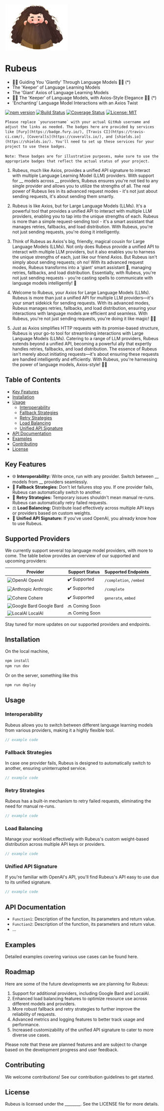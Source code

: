 <img src="/docs/images/Sticker.png" height=150/><br>
# Rubeus
- 🧙‍♂️ Guiding You 'Giantly' Through Language Models 🧙‍♂️ (*)
- The 'Keeper' of Language Learning Models
- The 'Giant' Axios of Language Learning Models
- 🧙‍♂️ The 'Keeper' of Language Models, with Axios-Style Elegance 🧙‍♂️ (*)
- 'Enchanting' Language Model Interactions with an Axios Twist

[![npm version](https://badge.fury.io/js/rubeus.svg)](https://badge.fury.io/js/rubeus)
[![Build Status](https://travis-ci.com/yourusername/rubeus.svg?branch=master)](https://travis-ci.com/yourusername/rubeus)
[![Coverage Status](https://coveralls.io/repos/github/yourusername/rubeus/badge.svg?branch=master)](https://coveralls.io/github/yourusername/rubeus?branch=master)
[![License: MIT](https://img.shields.io/badge/License-MIT-yellow.svg)](https://opensource.org/licenses/MIT)

```todo
Please replace `yourusername` with your actual GitHub username and adjust the links as needed. The badges here are provided by services like [Fury](https://badge.fury.io/), [Travis CI](https://travis-ci.com/), [Coveralls](https://coveralls.io/), and [shields.io](https://shields.io/). You'll need to set up these services for your project to use these badges.

Note: These badges are for illustrative purposes, make sure to use the appropriate badges that reflect the actual status of your project.
```

1. Rubeus, much like Axios, provides a unified API signature to interact with multiple Language Learning Model (LLM) providers. With support for __ models across __ providers, Rubeus ensures you're not tied to any single provider and allows you to utilize the strengths of all. The real power of Rubeus lies in its advanced request modes - it's not just about sending requests, it's about sending them smartly.

2. Rubeus is like Axios, but for Large Language Models (LLMs). It's a powerful tool that provides a unified API to interact with multiple LLM providers, enabling you to tap into the unique strengths of each. Rubeus is more than a simple request-sending tool - it's a smart assistant that manages retries, fallbacks, and load distribution. With Rubeus, you're not just sending requests, you're doing it intelligently.

3. Think of Rubeus as Axios's big, friendly, magical cousin for Large Language Models (LLMs). Not only does Rubeus provide a unified API to interact with multiple LLM providers, but it also enables you to harness the unique strengths of each, just like our friend Axios. But Rubeus isn't simply about sending requests; oh no! With its advanced request modes, Rubeus transforms into a 'giant' smart assistant 🎩, managing retries, fallbacks, and load distribution. Essentially, with Rubeus, you're not just sending requests - you're casting spells to communicate with language models intelligently! 🚀

4. Welcome to Rubeus, your Axios for Large Language Models (LLMs). Rubeus is more than just a unified API for multiple LLM providers—it's your smart sidekick for sending requests. With its advanced modes, Rubeus manages retries, fallbacks, and load distribution, ensuring your interactions with language models are efficient and seamless. With Rubeus, you're not just sending requests, you're doing it like magic! 🎩🚀

5. Just as Axios simplifies HTTP requests with its promise-based structure, Rubeus is your go-to tool for streamlining interactions with Large Language Models (LLMs). Catering to a range of LLM providers, Rubeus extends beyond a unified API, becoming a powerful ally that expertly handles retries, fallbacks, and load distribution. The essence of Rubeus isn't merely about initiating requests—it's about ensuring these requests are handled intelligently and efficiently. With Rubeus, you're harnessing the power of language models, Axios-style! 💼🚀

## Table of Contents

- [Key Features](#key-features)
- [Installation](#installation)
- [Usage](#usage)
  - [Interoperability](#interoperability)
  - [Fallback Strategies](#fallback-strategies)
  - [Retry Strategies](#retry-strategies)
  - [Load Balancing](#load-balancing)
  - [Unified API Signature](#unified-api-signature)
- [API Documentation](#api-documentation)
- [Examples](#examples)
- [Contributing](#contributing)
- [License](#license)

## Key Features

- 🌐 **Interoperability:** Write once, run with any provider. Switch between __ models from __ providers seamlessly.
- 🔀 **Fallback Strategies:** Don't let failures stop you. If one provider fails, Rubeus can automatically switch to another.
- 🔄 **Retry Strategies:** Temporary issues shouldn't mean manual re-runs. Rubeus can automatically retry failed requests.
- ⚖️ **Load Balancing:** Distribute load effectively across multiple API keys or providers based on custom weights.
- 📝 **Unified API Signature:** If you've used OpenAI, you already know how to use Rubeus.

## Supported Providers

We currently support several top language model providers, with more to come. The table below provides an overview of our supported and upcoming providers:

| Provider  | Support Status  | Supported Endpoints |
|---|---|---|
| ![OpenAI](logo_link) OpenAI  | :heavy_check_mark: Supported  | `/completion`, `/embed` |
| ![Anthropic](logo_link) Anthropic  | :heavy_check_mark: Supported  | `/complete` |
| ![Cohere](logo_link) Cohere  | :heavy_check_mark: Supported  | `generate`, `embed` |
| ![Google Bard](logo_link) Google Bard  | :soon: Coming Soon  |  |
| ![LocalAI](logo_link) LocalAI  | :soon: Coming Soon  |  |

Stay tuned for more updates on our supported providers and endpoints.

## Installation
On the local machine,
```bash
npm install
npm run dev
```
Or on the server, something like this
```bash
npm run deploy
```

## Usage

### Interoperability
Rubeus allows you to switch between different language learning models from various providers, making it a highly flexible tool.
```javascript
// example code
```

### Fallback Strategies
In case one provider fails, Rubeus is designed to automatically switch to another, ensuring uninterrupted service.
```javascript
// example code
```

### Retry Strategies
Rubeus has a built-in mechanism to retry failed requests, eliminating the need for manual re-runs.
```javascript
// example code
```

### Load Balancing
Manage your workload effectively with Rubeus's custom weight-based distribution across multiple API keys or providers.
```javascript
// example code
```

### Unified API Signature
If you're familiar with OpenAI's API, you'll find Rubeus's API easy to use due to its unified signature.
```javascript
// example code
```

## API Documentation

- `Function1`: Description of the function, its parameters and return value.
- `Function2`: Description of the function, its parameters and return value.
- ...

## Examples

Detailed examples covering various use cases can be found here.

## Roadmap

Here are some of the future developments we are planning for Rubeus:

1. Support for additional providers, including Google Bard and LocalAI.
2. Enhanced load balancing features to optimize resource use across different models and providers.
3. More robust fallback and retry strategies to further improve the reliability of requests.
4. Advanced metrics and logging features to better track usage and performance.
5. Increased customizability of the unified API signature to cater to more diverse use cases.

Please note that these are planned features and are subject to change based on the development progress and user feedback.

## Contributing

We welcome contributions! See our contribution guidelines to get started.

## License

Rubeus is licensed under the ________. See the LICENSE file for more details.
